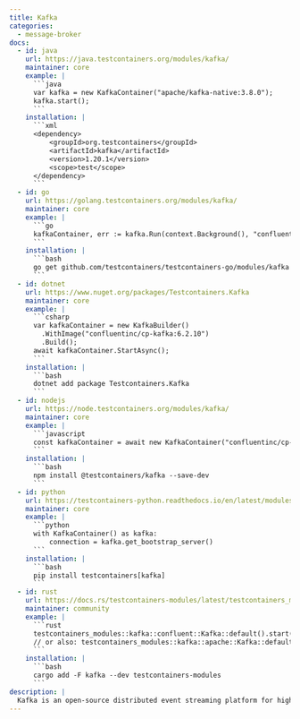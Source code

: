 ```yaml
---
title: Kafka
categories:
  - message-broker
docs:
  - id: java
    url: https://java.testcontainers.org/modules/kafka/
    maintainer: core
    example: |
      ```java
      var kafka = new KafkaContainer("apache/kafka-native:3.8.0");
      kafka.start();
      ```
    installation: |
      ```xml
      <dependency>
          <groupId>org.testcontainers</groupId>
          <artifactId>kafka</artifactId>
          <version>1.20.1</version>
          <scope>test</scope>
      </dependency>
      ```
  - id: go
    url: https://golang.testcontainers.org/modules/kafka/
    maintainer: core
    example: |
      ```go
      kafkaContainer, err := kafka.Run(context.Background(), "confluentinc/confluent-local:7.5.0")
      ```
    installation: |
      ```bash
      go get github.com/testcontainers/testcontainers-go/modules/kafka
      ```
  - id: dotnet
    url: https://www.nuget.org/packages/Testcontainers.Kafka
    maintainer: core
    example: |
      ```csharp
      var kafkaContainer = new KafkaBuilder()
        .WithImage("confluentinc/cp-kafka:6.2.10")
        .Build();
      await kafkaContainer.StartAsync();
      ```
    installation: |
      ```bash
      dotnet add package Testcontainers.Kafka
      ```
  - id: nodejs
    url: https://node.testcontainers.org/modules/kafka/
    maintainer: core
    example: |
      ```javascript
      const kafkaContainer = await new KafkaContainer("confluentinc/cp-kafka:7.2.2").start();
      ```
    installation: |
      ```bash
      npm install @testcontainers/kafka --save-dev
      ```
  - id: python
    url: https://testcontainers-python.readthedocs.io/en/latest/modules/kafka/README.html
    maintainer: core
    example: |
      ```python
      with KafkaContainer() as kafka:
          connection = kafka.get_bootstrap_server()
      ```
    installation: |
      ```bash
      pip install testcontainers[kafka]
      ```
  - id: rust
    url: https://docs.rs/testcontainers-modules/latest/testcontainers_modules/kafka/index.html
    maintainer: community
    example: |
      ```rust
      testcontainers_modules::kafka::confluent::Kafka::default().start()
      // or also: testcontainers_modules::kafka::apache::Kafka::default().start()
      ```
    installation: |
      ```bash
      cargo add -F kafka --dev testcontainers-modules
      ```
description: |
  Kafka is an open-source distributed event streaming platform for high-performance data pipelines, streaming analytics, data integration, and mission-critical applications.
---
```

